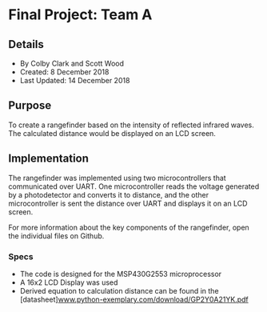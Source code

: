 # Final Project: Team A
## Details
 * By Colby Clark and Scott Wood
 * Created: 8 December 2018
 * Last Updated: 14 December 2018 
## Purpose
  To create a rangefinder based on the intensity of reflected infrared waves. 
  The calculated distance would be displayed on an LCD screen. 

## Implementation
 The rangefinder was implemented using two microcontrollers that communicated over UART.
 One microcontroller reads the voltage generated by a photodetector and converts it to distance,
 and the other microcontroller is sent the distance over UART and displays it on an LCD 
 screen. 
 
 For more information about the key components of the rangefinder,
  open the individual files on Github.
  
### Specs
* The code is designed for the MSP430G2553 microprocessor
* A 16x2 LCD Display was used
* Derived equation to calculation distance can be found in the [datasheet]www.python-exemplary.com/download/GP2Y0A21YK.pdf
